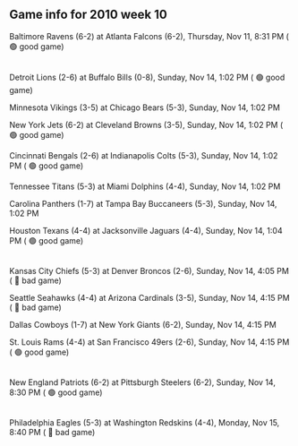 ## Game info for 2010 week 10
Baltimore Ravens (6-2) at Atlanta Falcons (6-2), Thursday, Nov 11, 8:31 PM (	:green_circle: good game)

<br/>Detroit Lions (2-6) at Buffalo Bills (0-8), Sunday, Nov 14, 1:02 PM (	:green_circle: good game)

Minnesota Vikings (3-5) at Chicago Bears (5-3), Sunday, Nov 14, 1:02 PM

New York Jets (6-2) at Cleveland Browns (3-5), Sunday, Nov 14, 1:02 PM (	:green_circle: good game)

Cincinnati Bengals (2-6) at Indianapolis Colts (5-3), Sunday, Nov 14, 1:02 PM (	:green_circle: good game)

Tennessee Titans (5-3) at Miami Dolphins (4-4), Sunday, Nov 14, 1:02 PM

Carolina Panthers (1-7) at Tampa Bay Buccaneers (5-3), Sunday, Nov 14, 1:02 PM

Houston Texans (4-4) at Jacksonville Jaguars (4-4), Sunday, Nov 14, 1:04 PM (	:green_circle: good game)

<br/>Kansas City Chiefs (5-3) at Denver Broncos (2-6), Sunday, Nov 14, 4:05 PM (	:red_circle: bad game)

Seattle Seahawks (4-4) at Arizona Cardinals (3-5), Sunday, Nov 14, 4:15 PM (	:red_circle: bad game)

Dallas Cowboys (1-7) at New York Giants (6-2), Sunday, Nov 14, 4:15 PM

St. Louis Rams (4-4) at San Francisco 49ers (2-6), Sunday, Nov 14, 4:15 PM (	:green_circle: good game)

<br/>New England Patriots (6-2) at Pittsburgh Steelers (6-2), Sunday, Nov 14, 8:30 PM (	:green_circle: good game)

<br/>Philadelphia Eagles (5-3) at Washington Redskins (4-4), Monday, Nov 15, 8:40 PM (	:red_circle: bad game)


